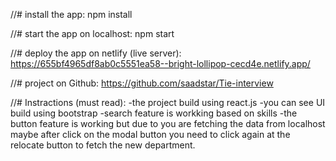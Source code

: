  //#  install the app:
 npm install

 //# start the app on localhost:
  npm start

 //# deploy the app on netlify (live server):
   https://655bf4965df8ab0c5551ea58--bright-lollipop-cecd4e.netlify.app/

 //# project on Github:
    https://github.com/saadstar/Tie-interview

 //# Instractions (must read):
    -the project build using react.js 
    -you can see UI build using bootstrap 
    -search feature is workking based on skills 
    -the button feature is working but due to you are fetching the data from localhost maybe  after click on the modal button you need to click again at the relocate button to fetch the new department.